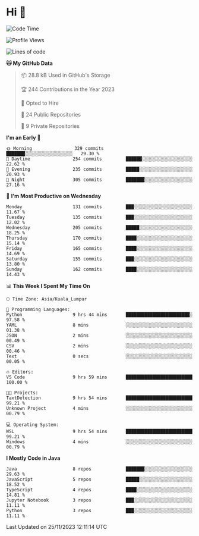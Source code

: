 <h1>Hi 👋</h1>

<!--START_SECTION:waka-->
![Code Time](http://img.shields.io/badge/Code%20Time-432%20hrs%2051%20mins-blue)

![Profile Views](http://img.shields.io/badge/Profile%20Views-13-blue)

![Lines of code](https://img.shields.io/badge/From%20Hello%20World%20I%27ve%20Written-1.2%20million%20lines%20of%20code-blue)

**🐱 My GitHub Data** 

> 📦 28.8 kB Used in GitHub's Storage 
 > 
> 🏆 244 Contributions in the Year 2023
 > 
> 💼 Opted to Hire
 > 
> 📜 24 Public Repositories 
 > 
> 🔑 9 Private Repositories 
 > 
**I'm an Early 🐤** 

```text
🌞 Morning                329 commits         ███████░░░░░░░░░░░░░░░░░░   29.30 % 
🌆 Daytime                254 commits         ██████░░░░░░░░░░░░░░░░░░░   22.62 % 
🌃 Evening                235 commits         █████░░░░░░░░░░░░░░░░░░░░   20.93 % 
🌙 Night                  305 commits         ███████░░░░░░░░░░░░░░░░░░   27.16 % 
```
📅 **I'm Most Productive on Wednesday** 

```text
Monday                   131 commits         ███░░░░░░░░░░░░░░░░░░░░░░   11.67 % 
Tuesday                  135 commits         ███░░░░░░░░░░░░░░░░░░░░░░   12.02 % 
Wednesday                205 commits         █████░░░░░░░░░░░░░░░░░░░░   18.25 % 
Thursday                 170 commits         ████░░░░░░░░░░░░░░░░░░░░░   15.14 % 
Friday                   165 commits         ████░░░░░░░░░░░░░░░░░░░░░   14.69 % 
Saturday                 155 commits         ███░░░░░░░░░░░░░░░░░░░░░░   13.80 % 
Sunday                   162 commits         ████░░░░░░░░░░░░░░░░░░░░░   14.43 % 
```


📊 **This Week I Spent My Time On** 

```text
🕑︎ Time Zone: Asia/Kuala_Lumpur

💬 Programming Languages: 
Python                   9 hrs 44 mins       ████████████████████████░   97.58 % 
YAML                     8 mins              ░░░░░░░░░░░░░░░░░░░░░░░░░   01.38 % 
JSON                     2 mins              ░░░░░░░░░░░░░░░░░░░░░░░░░   00.49 % 
CSV                      2 mins              ░░░░░░░░░░░░░░░░░░░░░░░░░   00.46 % 
Text                     0 secs              ░░░░░░░░░░░░░░░░░░░░░░░░░   00.05 % 

🔥 Editors: 
VS Code                  9 hrs 59 mins       █████████████████████████   100.00 % 

🐱‍💻 Projects: 
TaxtDetection            9 hrs 54 mins       █████████████████████████   99.21 % 
Unknown Project          4 mins              ░░░░░░░░░░░░░░░░░░░░░░░░░   00.79 % 

💻 Operating System: 
WSL                      9 hrs 54 mins       █████████████████████████   99.21 % 
Windows                  4 mins              ░░░░░░░░░░░░░░░░░░░░░░░░░   00.79 % 
```

**I Mostly Code in Java** 

```text
Java                     8 repos             ███████░░░░░░░░░░░░░░░░░░   29.63 % 
JavaScript               5 repos             █████░░░░░░░░░░░░░░░░░░░░   18.52 % 
TypeScript               4 repos             ████░░░░░░░░░░░░░░░░░░░░░   14.81 % 
Jupyter Notebook         3 repos             ███░░░░░░░░░░░░░░░░░░░░░░   11.11 % 
Python                   3 repos             ███░░░░░░░░░░░░░░░░░░░░░░   11.11 % 
```




 Last Updated on 25/11/2023 12:11:14 UTC
<!--END_SECTION:waka-->
